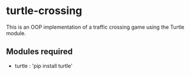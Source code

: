 # turtle-crossing

This is an OOP implementation of a traffic crossing game using the Turtle module.

## Modules required
- turtle : 'pip install turtle'
